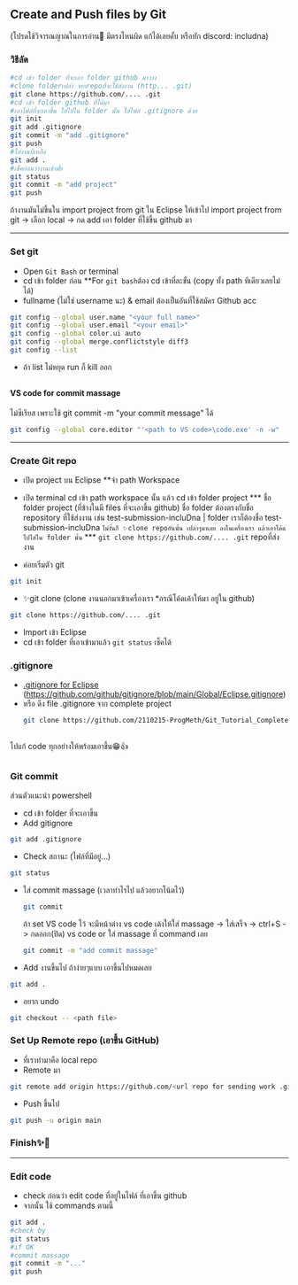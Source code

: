 ## Create and Push files by Git
(โปรดใช้วิจารณญาณในการอ่าน🤣 มีตรงไหนผิด แก้ได้เลยคั้บ หรือทัก discord: includna)

### วิธีลัด
```bash
#cd เข้า folder ที่จะเอา folder github มาวาง
#clone folderเปล่า จากrepoที่จะใช้ส่งงาน (http... .git)
git clone https://github.com/.... .git
#cd เข้า folder github ที่ได้มา
#เอาไฟล์ที่จะเอาขึ้น ใส่ไปใน folder นั้น ใส่ไฟล์ .gitignore ด้วย
git init
git add .gitignore
git commit -m "add .gitignore"
git push
#ใส่งานที่เหลือ
git add .
#เช็คก่อนว่างานเข้ามั้ย
git status
git commit -m "add project"
git push
```
ถ้างานมันไม่ขึ้นใน import project from git ใน Eclipse ให้เข้าไป import project from git -> เลือก local -> กด add เอา folder ที่ใช้ขึ้น github มา

---
### Set git
- Open `Git Bash` or terminal
- cd เข้า folder ก่อน **For `git bash`ต้อง cd เข้าที่ละขั้น (copy ทั้ง path ทีเดียวเลยไม่ได้)
- fullname (ไม่ใช่ username นะ) & email ต้องเป็นอันที่ใช้สมัคร Github acc

```bash
git config --global user.name "<your full name>"
git config --global user.email "<your email>"
git config --global color.ui auto
git config --global merge.conflictstyle diff3
git config --list
```
- ถ้า list ไม่หยุด run ก็ kill ออก

##
#### VS code for commit massage
ไม่ซีเรียส เพราะใช้ git commit -m "your commit message" ได้

```bash
git config --global core.editor "'<path to VS code>\code.exe' -n -w"
```
---
### Create Git repo
- เปิด project บน Eclipse **จำ path Workspace
- เปิด terminal cd เข้า path workspace นั้น แล้ว cd เข้า folder project
  *** ชื่อ folder project (ที่ข้างในมี files ที่จะเอาขึ้น github) ชื่อ folder ต้องตรงกับชื่อ repository ที่ใช้ส่งงาน เช่น test-submission-incluDna | folder เราก็ต้องชื่อ test-submission-incluDna `ไม่งั้นก็ ✨clone repoอันนั้น เปล่าๆมาเลย ลงในเครื่องเรา แล้วเอาโค้ดไปใส่ใน folder นั้น` *** `git clone https://github.com/.... .git` repoที่ส่งงาน
  
- ค่อยเริ่มตัว git 
```bash
git init
```
- ✨git clone (clone งานนอกมาเข้าเครื่องเรา *กรณีโค้ดเค้าให้มา อยู่ใน github)
```bash
git clone https://github.com/.... .git
```
- Import เข้า Eclipse
- cd เข้า folder ที่เอาเข้ามาแล้ว `git status` เช็คได้
### .gitignore
- [.gitignore for Eclipse](Eclipse.gitignore)
  (https://github.com/github/gitignore/blob/main/Global/Eclipse.gitignore)
- หรือ ดึง file .gitignore จาก complete project
  ```bash
  git clone https://github.com/2110215-ProgMeth/Git_Tutorial_Complete.git
  ```
 ## 
ไปแก้ code ทุกอย่างให้พร้อมเอาขึ้น😁👍
##
### Git commit
ส่วนตัวแนะนำ powershell
- cd เข้า folder ที่จะเอาขึ้น
- Add gitignore
```bash
git add .gitignore
```
- Check สถานะ (ไฟล์ที่มีอยู่...)
```bash
git status
```
- ใส่ commit massage (เวลาทำไรไป แล้วอยากโน้ตไว้)
  ```bash
  git commit
  ```
  ถ้า set VS code ไว้ จะมีหน้าต่าง vs code เด้งให้ใส่ massage -> ใส่เสร็จ -> ctrl+S -> กดออก(ปิด) vs code
or ใส่ massage ที่ command เลย
  ```bash
  git commit -m "add commit massage"
  ```
- Add งานขึ้นไป ถ้าง่ายๆแบบ เอาขึ้นไปหมดเลย
```bash
git add .
```
- อยาก undo
```bash
git checkout -- <path file>
```
### Set Up Remote repo (เอาขึ้น GitHub)
- ที่เราทำมาคือ local repo
- Remote มา
```bash
git remote add origin https://github.com/<url repo for sending work .git>
```
- Push ขึ้นไป
```bash
git push -u origin main
```
### Finish✨🙏
---
### Edit code
- check ก่อนว่า edit code ที่อยู่ในไฟล์ ที่เอาขึ้น github
- จากนั้น ใช้ commands ตามนี้
```bash
git add .
#check by
git status
#if OK
#commit massage
git commit -m "..."
git push
```
